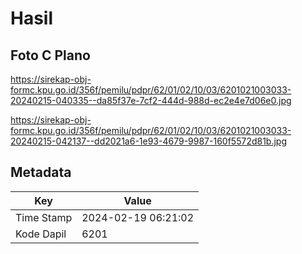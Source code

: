 # Hasil

## Foto C Plano

https://sirekap-obj-formc.kpu.go.id/356f/pemilu/pdpr/62/01/02/10/03/6201021003033-20240215-040335--da85f37e-7cf2-444d-988d-ec2e4e7d06e0.jpg

https://sirekap-obj-formc.kpu.go.id/356f/pemilu/pdpr/62/01/02/10/03/6201021003033-20240215-042137--dd2021a6-1e93-4679-9987-160f5572d81b.jpg


## Metadata

| Key        | Value               |
| ---------- | ------------------- |
| Time Stamp | 2024-02-19 06:21:02 |
| Kode Dapil | 6201                |



